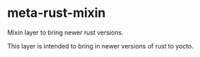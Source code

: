 # meta-rust-mixin
Mixin layer to bring newer rust versions.

This layer is intended to bring in newer versions of rust to yocto.
